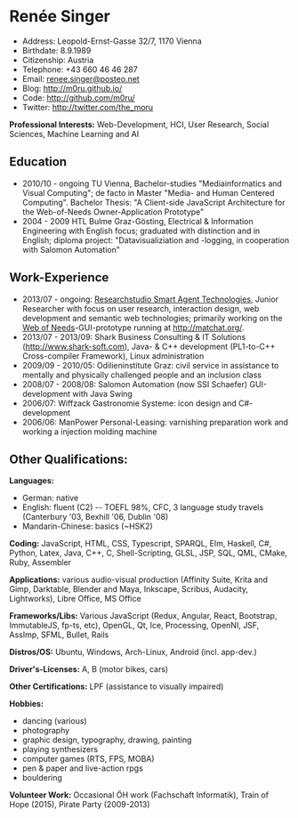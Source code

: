# Renée Singer

- Address: Leopold-Ernst-Gasse 32/7, 1170 Vienna
- Birthdate: 8.9.1989
- Citizenship: Austria
- Telephone: +43 660 46 46 287
- Email: [renee.singer@posteo.net](mailto:renee.singer@posteo.net)
- Blog: <http://m0ru.github.io/>
- Code: <http://github.com/m0ru/>
- Twitter: <http://twitter.com/the_moru>

**Professional Interests:** Web-Development, HCI, User Research, Social Sciences, Machine Learning and AI

## Education

- 2010/10 - ongoing TU Vienna, Bachelor-studies "Mediainformatics and Visual Computing"; de facto in Master "Media- and Human Centered Computing". Bachelor Thesis: "A Client-side JavaScript Architecture for the Web-of-Needs Owner-Application Prototype"
- 2004 - 2009 HTL Bulme Graz-Gösting, Electrical & Information Engineering with English focus; graduated with distinction and in English; diploma project: "Datavisualiziation and -logging, in cooperation with Salomon Automation"

## Work-Experience

- 2013/07 - ongoing: [Researchstudio Smart Agent Technologies](http://sat.researchstudio.at/), Junior Researcher with focus on user research, interaction design, web development and semantic web technologies; primarily working on the [Web of Needs](webofneeds.org)-GUI-prototype running at <http://matchat.org/>.
- 2013/07 - 2013/09: Shark Business Consulting & IT Solutions (http://www.shark-soft.com), Java- & C++ development (PL1-to-C++ Cross-compiler Framework), Linux administration
- 2009/09 - 2010/05: Odilieninstitute Graz: civil service in assistance to mentally and physically challenged people and an inclusion class
- 2008/07 - 2008/08: Salomon Automation (now SSI Schaefer) GUI-development with Java Swing
- 2006/07: Wiffzack Gastronomie Systeme: icon design and C#-development
- 2006/06: ManPower Personal-Leasing: varnishing preparation work and working a injection molding machine

## Other Qualifications:

**Languages:**

- German: native
- English: fluent (C2) -- TOEFL 98%, CFC, 3 language study travels (Canterbury '03, Bexhill '06, Dublin '08)
- Mandarin-Chinese: basics (~HSK2)

**Coding:** JavaScript, HTML, CSS, Typescript, SPARQL, Elm, Haskell, C#, Python, Latex, Java, C++, C, Shell-Scripting, GLSL, JSP, SQL, QML, CMake, Ruby, Assembler

**Applications:** various audio-visual production (Affinity Suite, Krita and Gimp, Darktable, Blender and Maya, Inkscape, Scribus, Audacity, Lightworks), Libre Office, MS Office

**Frameworks/Libs:** Various JavaScript (Redux, Angular, React, Bootstrap, ImmutableJS, fp-ts, etc), OpenGL, Qt, Ice, Processing, OpenNI, JSF, AssImp, SFML, Bullet, Rails

**Distros/OS:** Ubuntu, Windows, Arch-Linux, Android (incl. app-dev.)

**Driver's-Licenses:** A, B (motor bikes, cars)

**Other Certifications:** LPF (assistance to visually impaired)

**Hobbies:**

- dancing (various)
- photography
- graphic design, typography, drawing, painting
- playing synthesizers
- computer games (RTS, FPS, MOBA)
- pen & paper and live-action rpgs
- bouldering

**Volunteer Work:** Occasional ÖH work (Fachschaft Informatik), Train of Hope (2015), Pirate Party (2009-2013)
